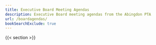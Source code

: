 ```yaml
---
title: Executive Board Meeting Agendas
description: Executive Board meeting agendas from the Abingdon PTA
url: /boardagendas/
bookSearchExclude: true
---
```


{{< section >}}